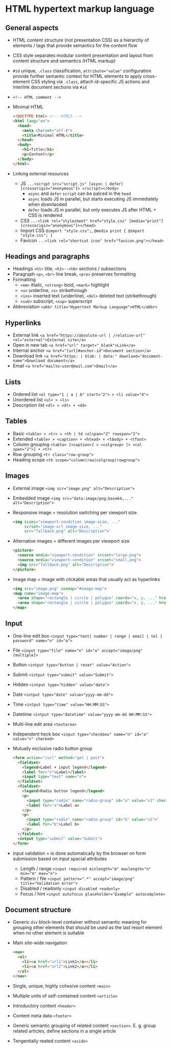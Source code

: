 # HTML hypertext markup language

## General aspects

- HTML content structure (not presentation CSS) as a hierarchy of elements / tags that
  provide semantics for the content flow
- CSS style separates modular content presentation and layout from content structure and
  semantics (HTML markup)
- `#id` unique, `.class` classification, `attribute="value"` configuration provide
  further semantic context for HTML elements to apply cross-element CSS styling via
  `.class`, attach id-specific JS actions and interlink document sections via `#id`
- `<!-- HTML comment -->`
- Minimal HTML

  ```html
  <!DOCTYPE html> <!-- HTML5 -->
  <html lang="en">
    <head>
      <meta charset="utf-8">
      <title>Minimal HTML</title>
    </head>
    <body>
      <h1>Title</h1>
      <p>Content</p>
    </body>
  </html>
  ```

- Linking external resources
    - JS `...<script src="script.js" [async | defer] [crossorigin="anonymous"]>
      </script></body>`
        - `async` and `defer` `script` can be palced in the `head`
        - `async` loads JS in parallel, but starts executing JS immediately when
          downlaoded
        - `defer` loads JS in parallel, but only executes JS after HTML + CSS is
          rendered
    - CSS `...<link rel="stylesheet" href="style.css" [media="print"]
      [crossorigin="anonymous"]></head>`
    - Import CSS `@import "style.css";`, `@media print { @import "style.css"; }`
    - Favicon `...<link rel="shortcut icon" href="favicon.png"></head>`

## Headings and paragraphs

- Headings `<h1>` title, `<h2>--<h6>` sections / subsections
- Paragraph `<p>`, `<br>` line break, `<pre>` preserves formatting
- Formatting
    - `<em>` ittalic, `<strong>` bold, `<mark>` highlight
    - `<u>` underline, `<s>` strikethrough
    - `<ins>` inserted text (underline), `<del>` deleted text (strikethrough)
    - `<sub>` subscript, `<sup>` superscript
- Abbreviation `<abbr title="Hypertext Markup Language">HTML</abbr>`

## Hyperlinks

- External link `<a href="https://absolute-url | /relative-url" rel="external">External
  site</a>`
- Open in new tab `<a href="url" target="_blank">Link</a>`
- Internal anchor `<a href="[url]#anchor-id">Document section</a>`
- Download link `<a href="https: | blob: | data:" downlaod="document-name">Downlaod
  document</a>`
- Email `<a href="mailto:user@mail.com">Email</a>`

## Lists

- Ordered list `<ol type="1 | a | A" start="2"> > <li value="4">`
- Unordered list `<ul> > <li>`
- Description list `<dl> > <dt> + <dd>`

## Tables

- Basic `<table> > <tr> > <th | td colspan="2" rowspan="2">`
- Extended `<table> > <caption> + <htead> + <tbody> + <tfoot>`
- Column grouping `<table> [<caption>] > <colgroup> [> <col span="2">] + <tr>`
- Row grouping `<tr class="row-group">`
- Heading scope `<th scope="column|row|colgroup|rowgroup">`

## Images

- External image `<img scr="image.png" alt="Description">`
- Embedded image `<img src="data:image/png;base64,..." alt="Description">`
- Responsive image = resolution switching per viewport size

  ```html
  <img sizes="viewport-condition image-size, ..."
       scrset="image-url image-size, ..."
       scr="fallback.png" alt="Description">`
  ```

- Alternative images = different images per viewport size

  ```html
  <picture>
    <source media="viewport-condition" srcset="large.png">
    <source media="viewport-condition" srcset="small.png">
    <img src="fallback.png" alt="Description">`
  </picture>
  ```

- Image map = image with clickable areas that usually act as hyperlinks

  ```html
  <img src="image.png" usemap="#image-map">
  <map name="image-map">
    <area shape="rectangle | circle | polygon" coords="x, y, ..." href="url">
    <area shape="rectangle | circle | polygon" coords="x, y, ..." href="url">
  </map>
  ```

## Input

- One-line edit box `<input type="text| number | range | email | tel | password"
  name="n" id="a">`
- File `<input type="file" name="n" id="a" accept="image/png" [multiple]>`
- Button `<intput type="button | reset" value="Action">`
- Submit `<intput type="submit" value="Submit">`
- Hidden `<intput type="hidden" value="data">`
- Date `<intput type="date" value="yyyy-mm-dd">`
- Time `<intput type="time" value="HH:MM:SS">`
- Datetime `<intput type="datetime" value="yyyy-mm-dd HH:MM:SS">`
- Multi-line edit area `<textarea>`
- Independent heck box `<input type="checkbox" name="n" id="a" value="v" checked>`
- Mutually exclusive radio button group

  ```html
  <form action="/url" method="get | post">
    <fieldset>
      <legend>Label + input legend</legend>
      <label for="n">Label</label>
      <input type="text" name="n">
    </fieldset>
    <fieldset>
      <legend>Radio button legend</legend>
      <p>
        <input type="radio" name="radio-group" id="a" value="v1" checked>`
        <label for="a">Label a>
      </p>
      <p>
        <input type="radio" name="radio-group" id="b" value="v2">`
        <label for="b">Label b>
      </p>
    </fieldset>
    <intput type="submit" value="Submit">
  </form>
  ```

- Input validation = is done automatically by the browser on form submission based on
  input spacial attributes
    - Length / range `<input required minlength="m" maxlength="n" min="m" max="n">`
    - Pattern / file `<input pattern=".*" accept="image/png" title="Validation error">`
    - Disabled / readonly `<input disabled readonly>`
    - Focus / hint `<input autofocus placeholder="Example" autocomplete>`

## Document structure

- Generic `div` block-level container without semantic meaning for grouping other
  elements that should be used as the last resort element when no other element is
  suitable
- Main site-wide navigation

  ```html
  <nav>
    <ul>
      <li><a href="url1">Link1</a></li>
      <li><a href="url2">Link2</a></li>
    </ul>
  </nav>
  ```

- Single, unique, highly cohesive content `<main>`
- Multiple units of self-contained content `<article>`
- Introductory content `<header>`
- Content meta data `<footer>`
- Generic semantic grouping of related content `<section>`. E. g. group related
  articles, define sections in a single article
- Tengentially reated content `<aside>`
